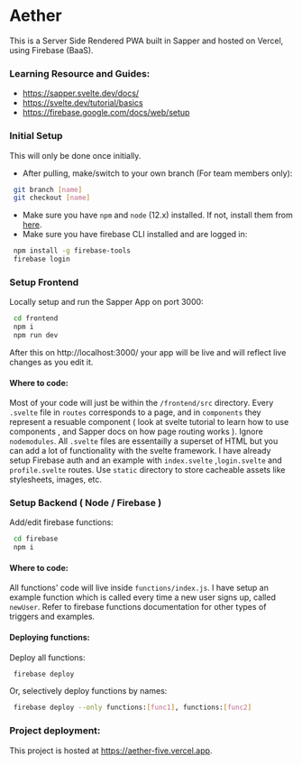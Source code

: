 
# Aether
This is a Server Side Rendered PWA built in Sapper and hosted on Vercel, using Firebase (BaaS).
### Learning Resource and Guides:
- https://sapper.svelte.dev/docs/
- https://svelte.dev/tutorial/basics
- https://firebase.google.com/docs/web/setup
### Initial Setup
This will only be done once initially.
- After pulling, make/switch to your own branch (For team members only):
```bash
 git branch [name]
 git checkout [name]
```	
- Make sure you have `npm` and `node` (12.x) installed. If not, install them from [here](https://nodejs.org/en/download/).
- Make sure you have firebase CLI installed and are logged in:
```bash
 npm install -g firebase-tools
 firebase login
```
### Setup Frontend 
Locally setup and run the Sapper App on port 3000:
```bash
 cd frontend
 npm i
 npm run dev
```
After this on http://localhost:3000/ your app will be live and will reflect live changes as you edit it.

####  Where to code:
Most of your code will just be within the `/frontend/src` directory.
Every `.svelte` file in `routes` corresponds to a page, and in `components` they represent a resuable component ( look at svelte tutorial to learn how to use components , and Sapper docs on how page routing works ). Ignore `nodemodules`. All `.svelte` files are essentailly a superset of HTML but you can add a lot of functionality with the svelte framework. I have already setup Firebase auth and an example with `index.svelte` ,`login.svelte` and `profile.svelte` routes. Use `static` directory to store cacheable assets like stylesheets, images, etc.

### Setup Backend  ( Node / Firebase )
Add/edit firebase functions:
```bash
 cd firebase
 npm i
```
####  Where to code:
All functions' code will live inside `functions/index.js`. I have setup an example function which is called every time a new user signs up, called `newUser`. Refer to firebase functions documentation for other types of triggers and examples. 
####  Deploying functions:
Deploy all functions:
```bash
 firebase deploy
```
Or, selectively deploy functions by names:
```bash
 firebase deploy --only functions:[func1], functions:[func2]
```
### Project deployment:
This project is hosted at https://aether-five.vercel.app.


